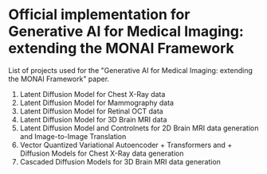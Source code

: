 # Official implementation for Generative AI for Medical Imaging: extending the MONAI Framework

List of projects used for the "Generative AI for Medical Imaging: extending the MONAI Framework" paper.

1) Latent Diffusion Model for Chest X-Ray data
2) Latent Diffusion Model for Mammography data
3) Latent Diffusion Model for Retinal OCT data
4) Latent Diffusion Model for 3D Brain MRI data
5) Latent Diffusion Model and Controlnets for 2D Brain MRI data generation and Image-to-Image Translation
6) Vector Quantized Variational Autoencoder + Transformers and + Diffusion Models for Chest X-Ray data generation
7) Cascaded Diffusion Models for 3D Brain MRI data generation